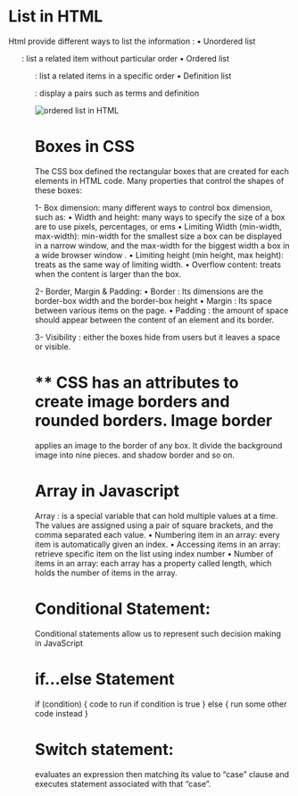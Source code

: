 # List in HTML 
Html provide different ways to list the information :
•	Unordered list  <ul> : list a related item without particular order
•	Ordered list  <ol> : list a related items in a specific order
•	Definition list <dl>: display a pairs such as terms and definition

![ordered list in HTML](https://aitkotw.files.wordpress.com/2015/01/imgp6.png?w=549)

# Boxes in CSS
The CSS box defined the rectangular boxes that are created for each elements in HTML code.
Many  properties that control the shapes of these boxes:

1-	Box dimension: many different ways to control box dimension, such as:
•	Width and height: many ways to specify the size of a box are to use pixels, percentages, or ems
•	Limiting Width (min-width, max-width): min-width for the smallest size a box can be displayed in a narrow window, and the max-width for  the biggest width a box in a wide browser window .
•	Limiting height (min height, max height): treats as the same way  of limiting width.
•	Overflow content: treats when  the content is larger than the box.

2-	Border, Margin & Padding: 
•	Border : Its dimensions are the border-box width and the border-box height
•	Margin : Its space between various items on the page.
•	Padding : the amount of space should appear between the content of an element and its border.

3-	Visibility : either the boxes hide from users but it leaves a space or visible.

# ** CSS has an attributes to create image borders and rounded borders. Image border
 applies an image to the border of any box. It divide the  background image into nine pieces. and shadow border and so on.



# Array in Javascript
Array : is a special variable that can hold multiple values at a time. The values are assigned using a pair of square brackets, and the comma separated each value.
•	Numbering item in an array: every item is automatically given an index.
•	Accessing items in an array: retrieve specific item on the list using index number
•	Number of items in an array: each array has a property called length, which holds the number of items in the array.

# Conditional Statement:
Conditional statements allow us to represent such decision making in JavaScript

# if…else Statement
if (condition) {
  code to run if condition is true
} else {
  run some other code instead
}
# Switch statement:
evaluates an expression then matching its value to “case” clause  and executes statement  associated with that “case”.
